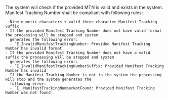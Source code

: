 The system will check if the provided MTN is valid and exists in the system. Manifest Tracking Number shall be
compliant with following rules:

    - Nine numeric characters + valid three character Manifest Tracking Suffix
    - If the provided Manifest Tracking Number does not have valid format the processing will be stopped and system
      generates the following error:
      - `E_InvalidManifestTrackingNumber: Provided Manifest Tracking Number has invalid format`
    - If the provided Manifest Tracking Number does not have a valid suffix the processing will be stopped and system
      generates the following error:
      - `E_InvalidManifestTrackingNumberSuffix: Provided Manifest Tracking Number has invalid`
    - If the Manifest Tracking Number is not in the system the processing will stop and the system generates the
      following error:
      - `E_ ManifestTrackingNumberNotFound: Provided Manifest Tracking Number was not found`

